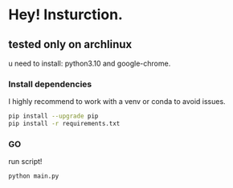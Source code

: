# Hey! Insturction.

## tested only on archlinux

u need to install: python3.10 and google-chrome.

### Install dependencies
I highly recommend to work with a venv or conda to avoid issues.
```bash
pip install --upgrade pip
pip install -r requirements.txt
```

### GO
run script!
```
python main.py
```
